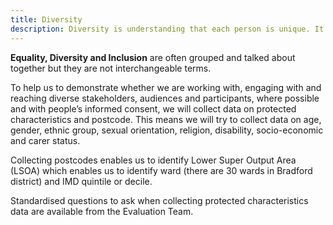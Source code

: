 ```yaml
---
title: Diversity  
description: Diversity is understanding that each person is unique. It means embracing people’s differences, including their beliefs, abilities, preferences, backgrounds, values, and identities. 
---
```


**Equality, Diversity and Inclusion** are often grouped and talked about together but they are not interchangeable terms. 

To help us to demonstrate whether we are working with, engaging with and reaching diverse stakeholders, audiences and participants, where possible and with people’s informed consent, we will collect data on protected characteristics and postcode. This means we will try to collect data on age, gender, ethnic group, sexual orientation, religion, disability, socio-economic and carer status.   

Collecting postcodes enables us to identify Lower Super Output Area (LSOA) which enables us to identify ward (there are 30 wards in Bradford district) and IMD quintile or decile.  

Standardised questions to ask when collecting protected characteristics data are available from the Evaluation Team. 

